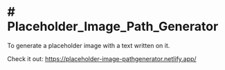 # # Placeholder_Image_Path_Generator
To generate a placeholder image with a text written on it.


Check it out: https://placeholder-image-pathgenerator.netlify.app/
